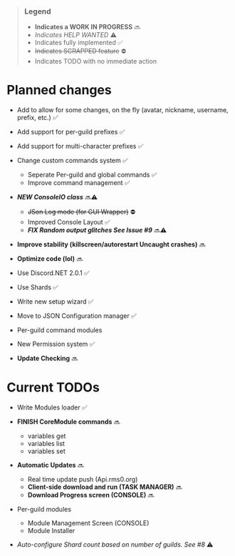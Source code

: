 >### Legend
>* **Indicates a WORK IN PROGRESS** 🔜
>* *Indicates HELP WANTED* ⚠
>* Indicates fully implemented ✅
>* ~~Indicates SCRAPPED feature~~ ⛔
>* Indicates TODO with no immediate action
# Planned changes
* Add to allow for some changes, on the fly (avatar, nickname, username, prefix, etc.) ✅
* Add support for per-guild prefixes ✅
* Add support for multi-character prefixes ✅
* Change custom commands system ✅ 
  * Seperate Per-guild and global commands ✅
  * Improve command management ✅
* ***NEW ConsoleIO class*** 🔜⚠
   * ~~JSon Log mode (for GUI Wrapper)~~ ⛔
   * Improved Console Layout ✅
   * ***FIX Random output glitches See Issue #9*** 🔜⚠
   
* **Improve stability (killscreen/autorestart Uncaught crashes)** 🔜
* **Optimize code (lol)** 🔜
* Use Discord.NET 2.0.1 ✅
* Use Shards ✅
* Write new setup wizard ✅
* Move to JSON Configuration manager ✅
* Per-guild command modules
* New Permission system ✅
* **Update Checking** 🔜

# Current TODOs
* Write Modules loader ✅
* **FINISH CoreModule commands** 🔜
   * variables get
   * variables list
   * variables set
   
* **Automatic Updates** 🔜
   * Real time update push (Api.rms0.org)
   * **Client-side download and run (TASK MANAGER)** 🔜
   * **Download Progress screen (CONSOLE)** 🔜
   
* Per-guild modules
   * Module Management Screen (CONSOLE)
   * Module Installer
   
* *Auto-configure Shard count based on number of guilds. See #8* ⚠
